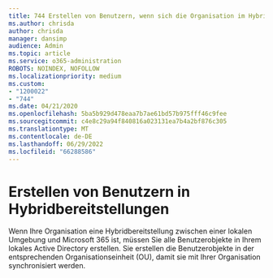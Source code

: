 ```yaml
---
title: 744 Erstellen von Benutzern, wenn sich die Organisation im Hybridmodus befindet
ms.author: chrisda
author: chrisda
manager: dansimp
audience: Admin
ms.topic: article
ms.service: o365-administration
ROBOTS: NOINDEX, NOFOLLOW
ms.localizationpriority: medium
ms.custom:
- "1200022"
- "744"
ms.date: 04/21/2020
ms.openlocfilehash: 5ba5b929d478eaa7b7ae61bd57b975fff46c9fee
ms.sourcegitcommit: c4e8c29a94f840816a023131ea7b4a2bf876c305
ms.translationtype: MT
ms.contentlocale: de-DE
ms.lasthandoff: 06/29/2022
ms.locfileid: "66288586"
---
```

# <a name="create-users-in-hybrid-deployments"></a>Erstellen von Benutzern in Hybridbereitstellungen

Wenn Ihre Organisation eine Hybridbereitstellung zwischen einer lokalen Umgebung und Microsoft 365 ist, müssen Sie alle Benutzerobjekte in Ihrem lokales Active Directory erstellen. Sie erstellen die Benutzerobjekte in der entsprechenden Organisationseinheit (OU), damit sie mit Ihrer Organisation synchronisiert werden.
